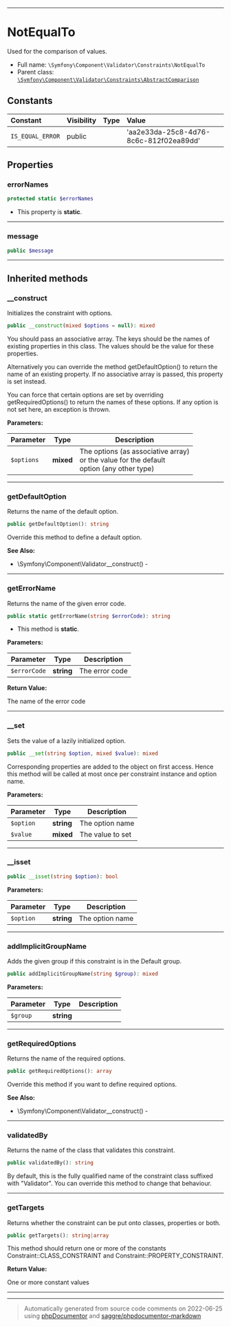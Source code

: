 ***

# NotEqualTo

Used for the comparison of values.



* Full name: `\Symfony\Component\Validator\Constraints\NotEqualTo`
* Parent class: [`\Symfony\Component\Validator\Constraints\AbstractComparison`](./AbstractComparison.md)


## Constants

| Constant | Visibility | Type | Value |
|:---------|:-----------|:-----|:------|
|`IS_EQUAL_ERROR`|public| |&#039;aa2e33da-25c8-4d76-8c6c-812f02ea89dd&#039;|

## Properties


### errorNames



```php
protected static $errorNames
```



* This property is **static**.


***

### message



```php
public $message
```






***



## Inherited methods


### __construct

Initializes the constraint with options.

```php
public __construct(mixed $options = null): mixed
```

You should pass an associative array. The keys should be the names of
existing properties in this class. The values should be the value for these
properties.

Alternatively you can override the method getDefaultOption() to return the
name of an existing property. If no associative array is passed, this
property is set instead.

You can force that certain options are set by overriding
getRequiredOptions() to return the names of these options. If any
option is not set here, an exception is thrown.






**Parameters:**

| Parameter | Type | Description |
|-----------|------|-------------|
| `$options` | **mixed** | The options (as associative array)<br />or the value for the default<br />option (any other type) |




***

### getDefaultOption

Returns the name of the default option.

```php
public getDefaultOption(): string
```

Override this method to define a default option.








**See Also:**

* \Symfony\Component\Validator\__construct() - 

***

### getErrorName

Returns the name of the given error code.

```php
public static getErrorName(string $errorCode): string
```



* This method is **static**.




**Parameters:**

| Parameter | Type | Description |
|-----------|------|-------------|
| `$errorCode` | **string** | The error code |


**Return Value:**

The name of the error code



***

### __set

Sets the value of a lazily initialized option.

```php
public __set(string $option, mixed $value): mixed
```

Corresponding properties are added to the object on first access. Hence
this method will be called at most once per constraint instance and
option name.






**Parameters:**

| Parameter | Type | Description |
|-----------|------|-------------|
| `$option` | **string** | The option name |
| `$value` | **mixed** | The value to set |




***

### __isset



```php
public __isset(string $option): bool
```








**Parameters:**

| Parameter | Type | Description |
|-----------|------|-------------|
| `$option` | **string** | The option name |




***

### addImplicitGroupName

Adds the given group if this constraint is in the Default group.

```php
public addImplicitGroupName(string $group): mixed
```








**Parameters:**

| Parameter | Type | Description |
|-----------|------|-------------|
| `$group` | **string** |  |




***

### getRequiredOptions

Returns the name of the required options.

```php
public getRequiredOptions(): array
```

Override this method if you want to define required options.








**See Also:**

* \Symfony\Component\Validator\__construct() - 

***

### validatedBy

Returns the name of the class that validates this constraint.

```php
public validatedBy(): string
```

By default, this is the fully qualified name of the constraint class
suffixed with "Validator". You can override this method to change that
behaviour.









***

### getTargets

Returns whether the constraint can be put onto classes, properties or
both.

```php
public getTargets(): string|array
```

This method should return one or more of the constants
Constraint::CLASS_CONSTRAINT and Constraint::PROPERTY_CONSTRAINT.







**Return Value:**

One or more constant values



***


***
> Automatically generated from source code comments on 2022-06-25 using [phpDocumentor](http://www.phpdoc.org/) and [saggre/phpdocumentor-markdown](https://github.com/Saggre/phpDocumentor-markdown)

